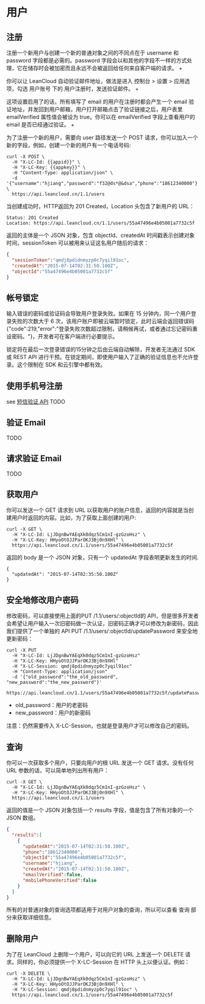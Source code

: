 # 用户

## 注册
注册一个新用户与创建一个新的普通对象之间的不同点在于 username 和 password 字段都是必需的。password 字段会以和其他的字段不一样的方式处理，它在储存时会被加密而且永远不会被返回给任何来自客户端的请求。
+

你可以让 LeanCloud 自动验证邮件地址，做法是进入 控制台 > 设置 > 应用选项，勾选 用户账号 下的 用户注册时，发送验证邮件。
+

这项设置启用了的话，所有填写了 email 的用户在注册时都会产生一个 email 验证地址，并发回到用户邮箱，用户打开邮箱点击了验证链接之后，用户表里 emailVerified 属性值会被设为 true。你可以在 emailVerified 字段上查看用户的 email 是否已经通过验证。
+

为了注册一个新的用户，需要向 user 路径发送一个 POST 请求，你可以加入一个新的字段，例如，创建一个新的用户有一个电话号码:

```shell
curl -X POST \
  -H "X-LC-Id: {{appid}}" \
  -H "X-LC-Key: {{appkey}}" \
  -H "Content-Type: application/json" \
  -d '{"username":"hjiang","password":"f32@ds*@&dsa","phone":"18612340000"}' \
  https://api.leancloud.cn/1.1/users
```

当创建成功时，HTTP返回为 201 Created，Location 头包含了新用户的 URL：

```shell
Status: 201 Created
Location: https://api.leancloud.cn/1.1/users/55a47496e4b05001a7732c5f
```

返回的主体是一个 JSON 对象，包含 objectId、createdAt 时间戳表示创建对象时间，sessionToken 可以被用来认证这名用户随后的请求：

```json
{
  "sessionToken":"qmdj8pdidnmyzp0c7yqil91oc",
  "createdAt":"2015-07-14T02:31:50.100Z",
  "objectId":"55a47496e4b05001a7732c5f"
}
```

## 帐号锁定
输入错误的密码或验证码会导致用户登录失败。如果在 15 分钟内，同一个用户登录失败的次数大于 6 次，该用户账户即被云端暂时锁定，此时云端会返回错误码 {"code":219,"error":"登录失败次数超过限制，请稍候再试，或者通过忘记密码重设密码。"}，开发者可在客户端进行必要提示。

锁定将在最后一次登录错误的15分钟之后由云端自动解除，开发者无法通过 SDK 或 REST API 进行干预。在锁定期间，即使用户输入了正确的验证信息也不允许登录。这个限制在 SDK 和云引擎中都有效。

## 使用手机号注册
see [短信验证 API](./SMS_API.md)
TODO

## 验证 Email
TODO

## 请求验证 Email
TODO

## 获取用户
你可以发送一个 GET 请求到 URL 以获取用户的账户信息，返回的内容就是当创建用户时返回的内容。比如，为了获取上面创建的用户:

```shell
curl -X GET \
  -H "X-LC-Id: LjJDgnBwYAEqXk0dqz5Cm1nI-gzGzoHsz" \
  -H "X-LC-Key: HHyoOtOJJParOKJ3Bj0n9XHl" \
  https://api.leancloud.cn/1.1/users/55a47496e4b05001a7732c5f
```
返回的 body 是一个 JSON 对象，只有一个 updatedAt 字段表明更新发生的时间.

```shell
{
  "updatedAt": "2015-07-14T02:35:50.100Z"
}
```

## 安全地修改用户密码
修改密码，可以直接使用上面的PUT /1.1/users/:objectId的 API，但是很多开发者会希望让用户输入一次旧密码做一次认证，旧密码正确才可以修改为新密码，因此我们提供了一个单独的 API PUT /1.1/users/:objectId/updatePassword 来安全地更新密码：

```shell
curl -X PUT
  -H "X-LC-Id: LjJDgnBwYAEqXk0dqz5Cm1nI-gzGzoHsz"
  -H "X-LC-Key: HHyoOtOJJParOKJ3Bj0n9XHl"
  -H "X-LC-Session: qmdj8pdidnmyzp0c7yqil91oc"
  -H "Content-Type: application/json"
  -d '{"old_password":"the_old_password", "new_password":"the_new_password"}'
  https://api.leancloud.cn/1.1/users/55a47496e4b05001a7732c5f/updatePassword
```

* old_password：用户的老密码
* new_password：用户的新密码

注意：仍然需要传入 X-LC-Session，也就是登录用户才可以修改自己的密码。

## 查询

你可以一次获取多个用户，只要向用户的根 URL 发送一个 GET 请求。没有任何 URL 参数的话，可以简单地列出所有用户：
```shell
curl -X GET \
  -H "X-LC-Id: LjJDgnBwYAEqXk0dqz5Cm1nI-gzGzoHsz" \
  -H "X-LC-Key: HHyoOtOJJParOKJ3Bj0n9XHl" \
  https://api.leancloud.cn/1.1/users
```

返回的值是一个 JSON 对象包括一个 results 字段，值是包含了所有对象的一个 JSON 数组。
```json
{
  "results":[
    {
      "updatedAt":"2015-07-14T02:31:50.100Z",
      "phone":"18612340000",
      "objectId":"55a47496e4b05001a7732c5f",
      "username":"hjiang",
      "createdAt":"2015-07-14T02:31:50.100Z",
      "emailVerified":false,
      "mobilePhoneVerified":false
    }
  ]
}
```

所有的对普通对象的查询选项都适用于对用户对象的查询，所以可以查看 查询 部分来获取详细信息。

## 删除用户
为了在 LeanCloud 上删除一个用户，可以向它的 URL 上发送一个 DELETE 请求。同样的，你必须提供一个 X-LC-Session 在 HTTP 头上以便认证。例如：
```shell
curl -X DELETE \
  -H "X-LC-Id: LjJDgnBwYAEqXk0dqz5Cm1nI-gzGzoHsz" \
  -H "X-LC-Key: HHyoOtOJJParOKJ3Bj0n9XHl" \
  -H "X-LC-Session: qmdj8pdidnmyzp0c7yqil91oc" \
  https://api.leancloud.cn/1.1/users/55a47496e4b05001a7732c5f
```
